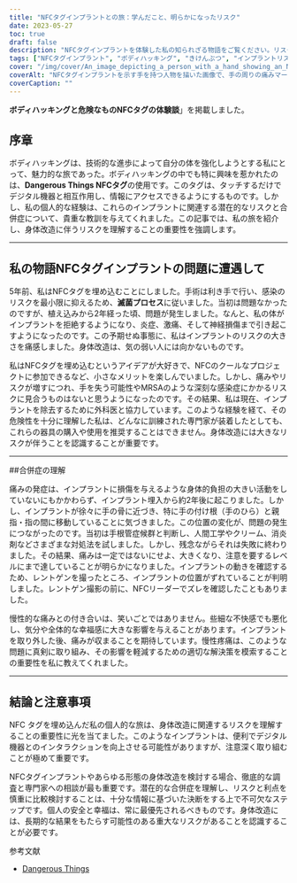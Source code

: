 ```yaml
---
title: "NFCタグインプラントとの旅：学んだこと、明らかになったリスク"
date: 2023-05-27
toc: true
draft: false
description: "NFCタグインプラントを体験した私の知られざる物語をご覧ください。リスク、合併症、個人的な洞察を掘り下げ、情報に基づいた意思決定の重要性を浮き彫りにします。"
tags: ["NFCタグインプラント", "ボディハッキング", "きけんぶつ", "インプラントリスク", "身体改造", "紆余曲折", "インプラントリジェクション", "痛みや炎症", "神経損傷", "インプラント除去", "慢性疼痛", "あんぜんそち", "リスクとベネフィットの比較", "協議", "研究", "プロフェッショナルインストール", "身体改造の危険性", "インプラントディスプレースメント", "手根管症候群", "合併症の理解", "身の安全", "インフォームド・デシジョン", "デジタルインタラクション", "医療行為", "インプラントの安全性", "身体改造の注意", "インプラント合併症", "身の上話", "ヘルスコンシャス", "プロフェッショナルアドバイス"]
cover: "/img/cover/An_image_depicting_a_person_with_a_hand_showing_an_NFC_tag.png"
coverAlt: "NFCタグインプラントを示す手を持つ人物を描いた画像で、手の周りの痛みマークを伴い、NFCタグインプラントに伴うリスクと合併症を説明するものです。"
coverCaption: ""
---
```


**ボディハッキングと危険なものNFCタグの体験談**」を掲載しました。

## 序章

ボディハッキングは、技術的な進歩によって自分の体を強化しようとする私にとって、魅力的な旅であった。ボディハッキングの中でも特に興味を惹かれたのは、**Dangerous Things NFCタグ**の使用です。このタグは、タッチするだけでデジタル機器と相互作用し、情報にアクセスできるようにするものです。しかし、私の個人的な経験は、これらのインプラントに関連する潜在的なリスクと合併症について、貴重な教訓を与えてくれました。この記事では、私の旅を紹介し、身体改造に伴うリスクを理解することの重要性を強調します。

______

## 私の物語NFCタグインプラントの問題に遭遇して

5年前、私はNFCタグを埋め込むことにしました。手術は利き手で行い、感染のリスクを最小限に抑えるため、**滅菌プロセス**に従いました。当初は問題なかったのですが、植え込みから2年経った頃、問題が発生しました。なんと、私の体がインプラントを拒絶するようになり、炎症、激痛、そして神経損傷まで引き起こすようになったのです。この予期せぬ事態に、私はインプラントのリスクの大きさを痛感しました。身体改造は、気の弱い人には向かないものです。

私はNFCタグを埋め込むというアイデアが大好きで、NFCのクールなプロジェクトに参加できるなど、小さなメリットを楽しんでいました。しかし、痛みやリスクが増すにつれ、手を失う可能性やMRSAのような深刻な感染症にかかるリスクに見合うものはないと思うようになったのです。その結果、私は現在、インプラントを除去するために外科医と協力しています。このような経験を経て、その危険性を十分に理解した私は、どんなに訓練された専門家が装着したとしても、これらの器具の購入や使用を推奨することはできません。身体改造には大きなリスクが伴うことを認識することが重要です。

______

##合併症の理解

痛みの発症は、インプラントに損傷を与えるような身体的負担の大きい活動をしていないにもかかわらず、インプラント埋入から約2年後に起こりました。しかし、インプラントが徐々に手の骨に近づき、特に手の付け根（手のひら）と親指・指の間に移動していることに気づきました。この位置の変化が、問題の発生につながったのです。当初は手根管症候群と判断し、人間工学やクリーム、消炎剤などさまざまな対処法を試しました。しかし、残念ながらそれは失敗に終わりました。その結果、痛みは一定ではないにせよ、大きくなり、注意を要するレベルにまで達していることが明らかになりました。インプラントの動きを確認するため、レントゲンを撮ったところ、インプラントの位置がずれていることが判明しました。レントゲン撮影の前に、NFCリーダーでズレを確認したこともありました。

慢性的な痛みとの付き合いは、笑いごとではありません。些細な不快感でも悪化し、気分や全体的な幸福感に大きな影響を与えることがあります。インプラントを取り外した後、痛みが収まることを期待しています。慢性疼痛は、このような問題に真剣に取り組み、その影響を軽減するための適切な解決策を模索することの重要性を私に教えてくれました。

______

## 結論と注意事項

NFC タグを埋め込んだ私の個人的な旅は、身体改造に関連するリスクを理解することの重要性に光を当てました。このようなインプラントは、便利でデジタル機器とのインタラクションを向上させる可能性がありますが、注意深く取り組むことが極めて重要です。

NFCタグインプラントやあらゆる形態の身体改造を検討する場合、徹底的な調査と専門家への相談が最も重要です。潜在的な合併症を理解し、リスクと利点を慎重に比較検討することは、十分な情報に基づいた決断をする上で不可欠なステップです。個人の安全と幸福は、常に最優先されるべきものです。身体改造には、長期的な結果をもたらす可能性のある重大なリスクがあることを認識することが必要です。

参考文献
- [Dangerous Things](https://dangerousthings.com/)
